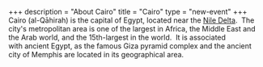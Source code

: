 +++
description = "About Cairo"
title = "Cairo"
type = "new-event"
+++
Cairo (al-Qāhirah) is the capital of Egypt, located near the [Nile Delta](https://en.wikipedia.org/wiki/Nile_Delta "Nile Delta").  The city's metropolitan area is one of the largest in Africa, the Middle East and the Arab world, and the 15th-largest in the world.  It is associated with ancient Egypt, as the famous Giza pyramid complex and the ancient city of Memphis are located in its geographical area.